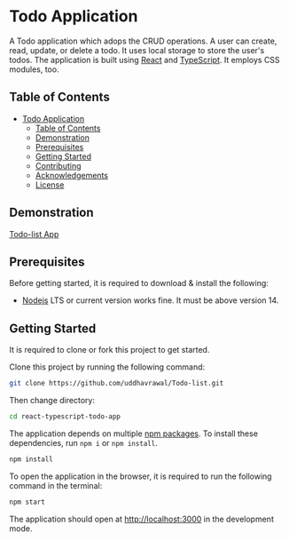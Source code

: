 # Todo Application

A Todo application which adops the CRUD operations. A user can create, read, update, or delete a todo. It uses local storage to store the user's todos. The application is built using [React](https://reactjs.org/) and [TypeScript](https://www.typescriptlang.org/). It employs CSS modules, too.

## Table of Contents

- [Todo Application](#todo-application)
  - [Table of Contents](#table-of-contents)
  - [Demonstration](#demonstration)
  - [Prerequisites](#prerequisites)
  - [Getting Started](#getting-started)
  - [Contributing](#contributing)
  - [Acknowledgements](#acknowledgements)
  - [License](#license)

## Demonstration

[Todo-list App](https://todo-list-62raljojf-uddhavrawals-projects.vercel.app)

## Prerequisites

Before getting started, it is required to download & install the following:

- [Nodejs](https://nodejs.org/en/download/) LTS or current version works fine. It must be above version 14.

## Getting Started

It is required to clone or fork this project to get started.

Clone this project by running the following command:

```bash
git clone https://github.com/uddhavrawal/Todo-list.git
```

Then change directory:

```bash
cd react-typescript-todo-app
```

The application depends on multiple [npm packages](https://www.npmjs.com/). To install these dependencies, run `npm i` or `npm install`.

```bash
npm install
```

To open the application in the browser, it is required to run the following command in the terminal:

```bash
npm start
```

The application should open at [http://localhost:3000](http://localhost:3000) in the development mode.

